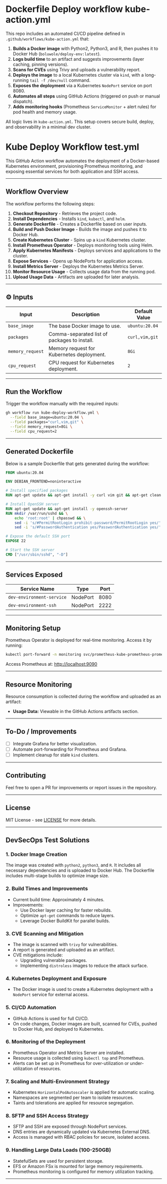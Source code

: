 # Dockerfile Deploy workflow kube-action.yml
This repo includes an automated CI/CD pipeline defined in `.github/workflows/kube-action.yml` that:

1. **Builds a Docker image** with Python2, Python3, and R, then pushes it to Docker Hub (`boluwole/deploy-env:latest`).
2. **Logs build time** to an artifact and suggests improvements (layer caching, pinning versions).
3. **Scans for CVEs** using Trivy and uploads a vulnerability report.
4. **Deploys the image** to a local Kubernetes cluster via `kind`, with a long-running `tail -f /dev/null` command.
5. **Exposes the deployment** via a Kubernetes `NodePort` service on port 8080.
6. **Automates all steps** using GitHub Actions (triggered on push or manual dispatch).
7. **Adds monitoring hooks** (Prometheus `ServiceMonitor` + alert rules) for pod health and memory usage.

All logic lives in `kube-action.yml`. This setup covers secure build, deploy, and observability in a minimal dev cluster.


# Kube Deploy Workflow test.yml

This GitHub Action workflow automates the deployment of a Docker-based Kubernetes environment, provisioning Prometheus monitoring, and exposing essential services for both application and SSH access.

---

##  **Workflow Overview**
The workflow performs the following steps:
1. **Checkout Repository** - Retrieves the project code.
2. **Install Dependencies** - Installs `kind`, `kubectl`, and `helm`.
3. **Generate Dockerfile** - Creates a Dockerfile based on user inputs.
4. **Build and Push Docker Image** - Builds the image and pushes it to Docker Hub.
5. **Create Kubernetes Cluster** - Spins up a `kind` Kubernetes cluster.
6. **Install Prometheus Operator** - Deploys monitoring tools using Helm.
7. **Apply Kubernetes Manifests** - Deploys services and applications to the cluster.
8. **Expose Services** - Opens up NodePorts for application access.
9. **Install Metrics Server** - Deploys the Kubernetes Metrics Server.
10. **Monitor Resource Usage** - Collects usage data from the running pod.
11. **Upload Usage Data** - Artifacts are uploaded for later analysis.

---

## ⚙️ **Inputs**
| Input           | Description                                     | Default Value       |
|------------------|-------------------------------------------------|---------------------|
| `base_image`    | The base Docker image to use.                   | `ubuntu:20.04`     |
| `packages`      | Comma-separated list of packages to install.    | `curl,vim,git`     |
| `memory_request`| Memory request for Kubernetes deployment.       | `8Gi`              |
| `cpu_request`   | CPU request for Kubernetes deployment.          | `2`                |

---

##  **Run the Workflow**
Trigger the workflow manually with the required inputs:
```bash
gh workflow run kube-deploy-workflow.yml \
  --field base_image=ubuntu:20.04 \
  --field packages="curl,vim,git" \
  --field memory_request=8Gi \
  --field cpu_request=2
```

---

##  **Generated Dockerfile**
Below is a sample Dockerfile that gets generated during the workflow:

```dockerfile
FROM ubuntu:20.04

ENV DEBIAN_FRONTEND=noninteractive

# Install specified packages
RUN apt-get update && apt-get install -y curl vim git && apt-get clean && rm -rf /var/lib/apt/lists/*

# Install OpenSSH server
RUN apt-get update && apt-get install -y openssh-server
RUN mkdir /var/run/sshd && \
    echo 'root:root' | chpasswd && \
    sed -i 's/#PermitRootLogin prohibit-password/PermitRootLogin yes/' /etc/ssh/sshd_config && \
    sed -i 's/#PasswordAuthentication yes/PasswordAuthentication yes/' /etc/ssh/sshd_config

# Expose the default SSH port
EXPOSE 22

# Start the SSH server
CMD ["/usr/sbin/sshd", "-D"]
```

---

##  **Services Exposed**
| Service Name                | Type      | Port |
|----------------------------- |-----------|------|
| `dev-environment-service`   | NodePort  | 8080 |
| `dev-environment-ssh`       | NodePort  | 2222 |

---

##  **Monitoring Setup**
Prometheus Operator is deployed for real-time monitoring. Access it by running:
```bash
kubectl port-forward -n monitoring svc/prometheus-kube-prometheus-prometheus 9090:9090
```
Access Prometheus at: [http://localhost:9090](http://localhost:9090)

---

## **Resource Monitoring**
Resource consumption is collected during the workflow and uploaded as an artifact:
- **Usage Data:** Viewable in the GitHub Actions artifacts section.

---

##  **To-Do / Improvements**
- [ ] Integrate Grafana for better visualization.
- [ ] Automate port-forwarding for Prometheus and Grafana.
- [ ] Implement cleanup for stale `kind` clusters.

---

##  **Contributing**
Feel free to open a PR for improvements or report issues in the repository.

---

##  **License**
MIT License - see [LICENSE](./LICENSE) for more details.

---

##  **DevSecOps Test Solutions**

### **1. Docker Image Creation**
The image was created with `python2`, `python3`, and `R`. It includes all necessary dependencies and is uploaded to Docker Hub. The Dockerfile includes multi-stage builds to optimize image size.

### **2. Build Times and Improvements**
- Current build time: Approximately 4 minutes.
- Improvements:
  - Use Docker layer caching for faster rebuilds.
  - Optimize `apt-get` commands to reduce layers.
  - Leverage Docker BuildKit for parallel builds.

### **3. CVE Scanning and Mitigation**
- The image is scanned with `trivy` for vulnerabilities.
- A report is generated and uploaded as an artifact.
- CVE mitigations include:
  - Upgrading vulnerable packages.
  - Implementing `distroless` images to reduce the attack surface.

### **4. Kubernetes Deployment and Exposure**
- The Docker image is used to create a Kubernetes deployment with a `NodePort` service for external access.

### **5. CI/CD Automation**
- GitHub Actions is used for full CI/CD.
- On code changes, Docker images are built, scanned for CVEs, pushed to Docker Hub, and deployed to Kubernetes.

### **6. Monitoring of the Deployment**
- Prometheus Operator and Metrics Server are installed.
- Resource usage is collected using `kubectl top` and Prometheus.
- Alerts can be set up in Prometheus for over-utilization or under-utilization of resources.

### **7. Scaling and Multi-Environment Strategy**
- Kubernetes `HorizontalPodAutoscaler` is applied for automatic scaling.
- Namespaces are segmented per team to isolate resources.
- Taints and tolerations are applied for resource segregation.

### **8. SFTP and SSH Access Strategy**
- SFTP and SSH are exposed through NodePort services.
- DNS entries are dynamically updated via Kubernetes External DNS.
- Access is managed with RBAC policies for secure, isolated access.

### **9. Handling Large Data Loads (100-250GB)**
- StatefulSets are used for persistent storage.
- EFS or Amazon FSx is mounted for large memory requirements.
- Prometheus monitoring is configured for memory utilization tracking.

---

